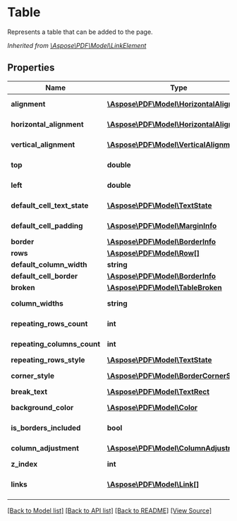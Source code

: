 ﻿# Table
Represents a table that can be added to the page.

*Inherited from [\Aspose\PDF\Model\LinkElement](LinkElement.md)*
## Properties
Name | Type | Description | Notes
------------ | ------------- | ------------- | -------------
**alignment** | [**\Aspose\PDF\Model\HorizontalAlignment**](HorizontalAlignment.md) | Gets HorizontalAlignment of the table alignment. | [optional]
**horizontal_alignment** | [**\Aspose\PDF\Model\HorizontalAlignment**](HorizontalAlignment.md) | Gets HorizontalAlignment of the table alignment. | [optional]
**vertical_alignment** | [**\Aspose\PDF\Model\VerticalAlignment**](VerticalAlignment.md) | Gets VerticalAlignment of the annotation. | [optional]
**top** | **double** | Gets or sets the table top coordinate. | [optional]
**left** | **double** | Gets or sets the table left coordinate. | [optional]
**default_cell_text_state** | [**\Aspose\PDF\Model\TextState**](TextState.md) | Gets or sets the default cell text state. | [optional]
**default_cell_padding** | [**\Aspose\PDF\Model\MarginInfo**](MarginInfo.md) | Gets or sets the default cell padding. | [optional]
**border** | [**\Aspose\PDF\Model\BorderInfo**](BorderInfo.md) | Gets or sets the border. | [optional]
**rows** | [**\Aspose\PDF\Model\Row[]**](Row.md) | Sets the rows of the table. | [optional]
**default_column_width** | **string** | Gets default cell border; | [optional]
**default_cell_border** | [**\Aspose\PDF\Model\BorderInfo**](BorderInfo.md) | Gets default cell border; | [optional]
**broken** | [**\Aspose\PDF\Model\TableBroken**](TableBroken.md) | Gets or sets table vertial broken; | [optional]
**column_widths** | **string** | Gets the column widths of the table. | [optional]
**repeating_rows_count** | **int** | Gets the first rows count repeated for several pages | [optional]
**repeating_columns_count** | **int** | Gets or sets the maximum columns count for table | [optional]
**repeating_rows_style** | [**\Aspose\PDF\Model\TextState**](TextState.md) | Gets the style for repeating rows | [optional]
**corner_style** | [**\Aspose\PDF\Model\BorderCornerStyle**](BorderCornerStyle.md) | Gets or sets the styles of the border corners | [optional]
**break_text** | [**\Aspose\PDF\Model\TextRect**](TextRect.md) | Gets or sets break text for table | [optional]
**background_color** | [**\Aspose\PDF\Model\Color**](Color.md) | Gets or sets table background color | [optional]
**is_borders_included** | **bool** | Gets or sets border included in column widhts. | [optional]
**column_adjustment** | [**\Aspose\PDF\Model\ColumnAdjustment**](ColumnAdjustment.md) | Gets or sets the table column adjustment. | [optional]
**z_index** | **int** | Gets ZIndex of the annotation. | [optional]
**links** | [**\Aspose\PDF\Model\Link[]**](Link.md) | Link to the document.<br />*Inherited from [\Aspose\PDF\Model\LinkElement](LinkElement.md)* | [optional]

[[Back to Model list]](../README.md#documentation-for-models) [[Back to API list]](../README.md#documentation-for-api-endpoints) [[Back to README]](../README.md) [[View Source]](../src/Aspose/PDF/Model/Table.php)

